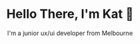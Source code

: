 <h1 align='center'>Hello There, I'm Kat 👋</h1>
<p align='center'>I'm a junior ux/ui developer from Melbourne</p>
